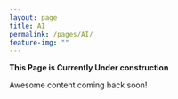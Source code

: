 ```yaml
---
layout: page
title: AI
permalink: /pages/AI/
feature-img: ""
---
```


<b>This Page is Currently Under construction</b>

Awesome content coming back soon!
